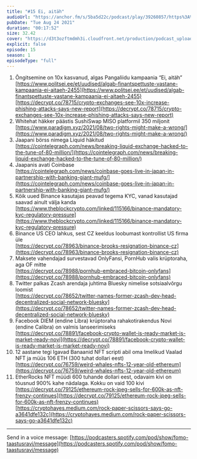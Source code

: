 ```yaml
---
title: "#15 Ei, aitäh"
audioUrl: "https://anchor.fm/s/5ba5d22c/podcast/play/39260857/https%3A%2F%2Fd3ctxlq1ktw2nl.cloudfront.net%2Fstaging%2F2021-7-24%2F63ac52ab-7a1d-065b-8c0c-6ca61494c414.m4a"
pubDate: "Tue Aug 24 2021"
duration: "00:17:52"
size: 32.42 
cover: "https://d3t3ozftmdmh3i.cloudfront.net/production/podcast_uploaded_episode/15275939/15275939-1629812739562-9f6b8eea3d2a6.jpg"
explicit: false
episode: 15
season: 1
episodeType: "full"
---
```


1. Õngitsemine on 10x kasvanud, algas Pangaliidu kampaania “Ei, aitäh”  
[https://www.politsei.ee/et/uudised/algab-finantspettuste-vastane-kampaania-ei-aitaeh-2455](https://www.politsei.ee/et/uudised/algab-finantspettuste-vastane-kampaania-ei-aitaeh-2455)  
[https://decrypt.co/78715/crypto-exchanges-see-10x-increase-phishing-attacks-says-new-report](https://decrypt.co/78715/crypto-exchanges-see-10x-increase-phishing-attacks-says-new-report)  
2. Whitehat häkker päästis SushiSwap MISO platformil 350 miljonit  
[https://www.paradigm.xyz/2021/08/two-rights-might-make-a-wrong/](https://www.paradigm.xyz/2021/08/two-rights-might-make-a-wrong/)  
3. Jaapani börss nimega Liquid häkitud  
[https://cointelegraph.com/news/breaking-liquid-exchange-hacked-to-the-tune-of-80-million/](https://cointelegraph.com/news/breaking-liquid-exchange-hacked-to-the-tune-of-80-million/)  
4. Jaapanis avati Coinbase  
[https://cointelegraph.com/news/coinbase-goes-live-in-japan-in-partnership-with-banking-giant-mufg/](https://cointelegraph.com/news/coinbase-goes-live-in-japan-in-partnership-with-banking-giant-mufg/)  
5. Kõik uued Binance kasutajas peavad tegema KYC, vanad kasutajad saavad ainult välja kanda  
[https://www.theblockcrypto.com/linked/115166/binance-mandatory-kyc-regulatory-pressure](https://www.theblockcrypto.com/linked/115166/binance-mandatory-kyc-regulatory-pressure)  
6. Binance US CEO lahkus, sest CZ keeldus loobumast kontrollist US firma üle  
[https://decrypt.co/78963/binance-brooks-resignation-binance-cz](https://decrypt.co/78963/binance-brooks-resignation-binance-cz)  
7. Maksete vahendajad survestavad OnlyFansi, PornHub valis krüptoraha, aga OF mitte  
[https://decrypt.co/78988/pornhub-embraced-bitcoin-onlyfans](https://decrypt.co/78988/pornhub-embraced-bitcoin-onlyfans)  
8. Twitter palkas Zcash arendaja juhtima Bluesky nimelise sotsiaalvõrgu loomist  
[https://decrypt.co/78652/twitter-names-former-zcash-dev-head-decentralized-social-network-bluesky](https://decrypt.co/78652/twitter-names-former-zcash-dev-head-decentralized-social-network-bluesky)  
9. Facebook DIEM (endine Libra) krüptoraha rahakotirakendus Novi (endine Calibra) on valmis lanseerimiseks  
[https://decrypt.co/78891/facebook-crypto-wallet-is-ready-market-is-market-ready-novi](https://decrypt.co/78891/facebook-crypto-wallet-is-ready-market-is-market-ready-novi)  
10. 12 aastane tegi Igavad Banaanid NFT scripti abil oma Imelikud Vaalad NFT ja müüs 106 ETH (300 tuhat dollari eest)  
[https://decrypt.co/76759/weird-whales-nfts-12-year-old-ethereum](https://decrypt.co/76759/weird-whales-nfts-12-year-old-ethereum)  
11. EtherRocks NFT müüdi 600 tuhande dollari eest, odavaim kivi on tõusnud 900% kahe nädalaga. Kokku on vaid 100 kivi  
[https://decrypt.co/79125/ethereum-rock-jpeg-sells-for-600k-as-nft-frenzy-continues](https://decrypt.co/79125/ethereum-rock-jpeg-sells-for-600k-as-nft-frenzy-continues)  
[https://cryptohayes.medium.com/rock-paper-scissors-says-go-a3641dfe132c](https://cryptohayes.medium.com/rock-paper-scissors-says-go-a3641dfe132c)  
  
---   
  
Send in a voice message: [https://podcasters.spotify.com/pod/show/fomo-taastusravi/message](https://podcasters.spotify.com/pod/show/fomo-taastusravi/message)